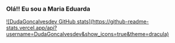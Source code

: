 ### Olá!! Eu sou a Maria Eduarda

<div>
  <a href="https://github.com/DudaGoncalvesdev">
  ![DudaGoncalvesdev GitHub stats](https://github-readme-stats.vercel.app/api?username=DudaGoncalvesdev&show_icons=true&theme=dracula)
</div>
